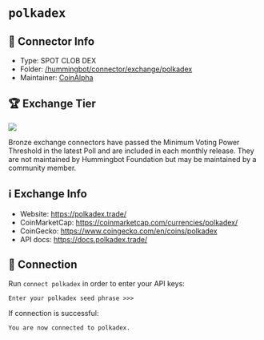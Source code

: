 # `polkadex`

## 📁 Connector Info

* Type: SPOT CLOB DEX
* Folder: [/hummingbot/connector/exchange/polkadex](https://github.com/hummingbot/hummingbot/tree/master/hummingbot/connector/exchange/polkadex)
* Maintainer: [CoinAlpha](https://coinalpha.com)

## 🏆 Exchange Tier

![](https://img.shields.io/static/v1?label=Hummingbot&message=BRONZE&color=green)

Bronze exchange connectors have passed the Minimum Voting Power Threshold in the latest Poll and are included in each monthly release. They are not maintained by Hummingbot Foundation but may be maintained by a community member.

## ℹ️ Exchange Info

* Website: <https://polkadex.trade/>
* CoinMarketCap: <https://coinmarketcap.com/currencies/polkadex/>
* CoinGecko: <https://www.coingecko.com/en/coins/polkadex>
* API docs: <https://docs.polkadex.trade/>

## 🔑 Connection

Run `connect polkadex` in order to enter your API keys:

```
Enter your polkadex seed phrase >>>
```

If connection is successful:

```
You are now connected to polkadex.
```